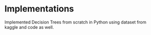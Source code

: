 # Implementations

Implemented Decision Trees from scratch in Python using dataset from kaggle and code as well. 

